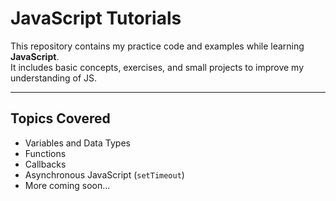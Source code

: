 # JavaScript Tutorials 

This repository contains my practice code and examples while learning **JavaScript**.  
It includes basic concepts, exercises, and small projects to improve my understanding of JS.

---


## Topics Covered
- Variables and Data Types
- Functions
- Callbacks
- Asynchronous JavaScript (`setTimeout`)
- More coming soon...

